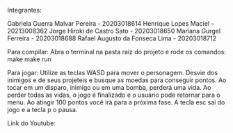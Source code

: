 Integrantes:

Gabriela Guerra Malvar Pereira - 20203018614
Henrique Lopes Maciel - 20213008362
Jorge Hiroki de Castro Sato - 20203018650
Mariana Gurgel Ferreira - 20203018688
Rafael Augusto da Fonseca Lima - 20203018712

Para compilar:
Abra o terminal na pasta raiz do projeto e rode os comandos:
make
make run

Para jogar:
Utilize as teclas WASD para mover o personagem.
Desvie dos inimigos e de seus projeteis e busque as moedas para conseguir pontos.
Ao tocar em um disparo, inimigo ou em uma bomba, perderá uma vida.
Ao perder todas as vidas, o jogo é finalizado e o usuário pode retornar para o menu.
Ao atingir 100 pontos você irá para a próxima fase. 
A tecla esc sai do jogo e a tecla p o pausa.


Link do Youtube:
